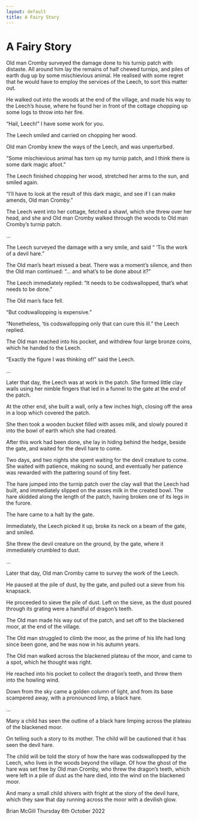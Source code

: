 ```yaml
---
layout: default
title: A Fairy Story
---
```


# A Fairy Story

Old man Cromby surveyed the damage done to his turnip patch with distaste. All around him lay the remains of half chewed turnips, and piles of earth dug up by some mischievious animal. He realised with some regret that he would have to employ the services of the Leech, to sort this matter out.

He walked out into the woods at the end of the village, and made his way to the Leech’s house, where he found her in front of the cottage chopping up some logs to throw into her fire.

“Hail, Leech!” I have some work for you.

The Leech smiled and carried on chopping her wood.

Old man Cromby knew the ways of the Leech, and was unperturbed.

“Some mischievious animal has torn up my turnip patch, and I think there is some dark magic afoot.”

The Leech finished chopping her wood, stretched her arms to the sun, and smiled again.

“I’ll have to look at the result of this dark magic, and see if I can make amends, Old man Cromby.”

The Leech went into her cottage, fetched a shawl, which she threw over her head, and she and Old man Cromby walked through the woods to Old man Cromby’s turnip patch.

…

The Leech surveyed the damage with a wry smile, and said “ ‘Tis the work of a devil hare.”

The Old man’s heart missed a beat. There was a moment’s silence, and then the Old man continued: “... and what’s to be done about it?”

The Leech immediately replied: “It needs to be codswallopped, that’s what needs to be done.”

The Old man’s face fell.

“But codswallopping is expensive.”

“Nonetheless, ‘tis codswallopping only that can cure this ill.” the Leech replied.

The Old man reached into his pocket, and withdrew four large bronze coins, which he handed to the Leech.

“Exactly the figure I was thinking of!” said the Leech.

…

Later that day, the Leech was at work in the patch. She formed little clay walls using her nimble fingers that led in a funnel to the gate at the end of the patch.

At the other end, she built a wall, only a few inches high, closing off the area in a loop which covered the patch.

She then took a wooden bucket filled with asses milk, and slowly poured it into the bowl of earth which she had created.

After this work had been done, she lay in hiding behind the hedge, beside the gate, and waited for the devil hare to come.

Two days, and two nights she spent waiting for the devil creature to come. She waited with patience, making no sound, and eventually her patience was rewarded with the pattering sound of tiny feet.

The hare jumped into the turnip patch over the clay wall that the Leech had built, and immediately slipped on the asses milk in the created bowl. The hare skidded along the length of the patch, having broken one of its legs in the furore.

The hare came to a halt by the gate.

Immediately, the Leech picked it up, broke its neck on a beam of the gate, and smiled.

She threw the devil creature on the ground, by the gate, where it immediately crumbled to dust.

…

Later that day, Old man Cromby came to survey the work of the Leech.

He paused at the pile of dust, by the gate, and pulled out a sieve from his knapsack.

He proceeded to sieve the pile of dust. Left on the sieve, as the dust poured through its grating were a handful of dragon’s teeth.

The Old man made his way out of the patch, and set off to the blackened moor, at the end of the village.

The Old man struggled to climb the moor, as the prime of his life had long since been gone, and he was now in his autumn years.

The Old man walked across the blackened plateau of the moor, and came to a spot, which he thought was right.

He reached into his pocket to collect the dragon’s teeth, and threw them into the howling wind.

Down from the sky came a golden column of light, and from its base scampered away, with a pronounced limp, a black hare.

…

Many a child has seen the outline of a black hare limping across the plateau of the blackened moor.

On telling such a story to its mother. The child will be cautioned that it has seen the devil hare.

The child will be told the story of how the hare was codswallopped by the Leech, who lives in the woods beyond the village. Of how the ghost of the hare was set free by Old man Cromby, who threw the dragon’s teeth, which were left in a pile of dust as the hare died, into the wind on the blackened moor. 

And many a small child shivers with fright at the story of the devil hare, which they saw that day running across the moor with a devilish glow.

Brian McGill
Thursday 6th October 2022
